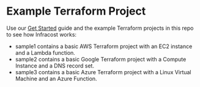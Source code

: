 # Example Terraform Project

Use our [Get Started](https://www.infracost.io/docs) guide and the example Terraform projects in this repo to see how Infracost works:
- sample1 contains a basic AWS Terraform project with an EC2 instance and a Lambda function.
- sample2 contains a basic Google Terraform project with a Compute Instance and a DNS record set.
- sample3 contains a basic Azure Terraform project with a Linux Virtual Machine and an Azure Function.
